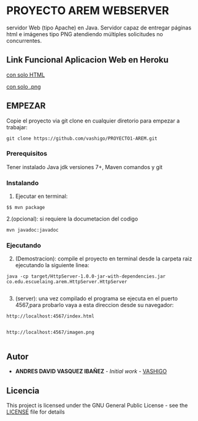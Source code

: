 # PROYECTO AREM WEBSERVER

servidor Web (tipo Apache) en Java. Servidor capaz de entregar páginas html e imágenes tipo PNG atendiendo múltiples solicitudes no concurrentes.

## Link Funcional Aplicacion Web en Heroku

[con solo HTML](https://proyecto1-arem.herokuapp.com/index.html)

[con solo .png](https://proyecto1-arem.herokuapp.com/imagen.png)


## EMPEZAR

Copie el proyecto via git clone en cualquier diretorio para empezar a trabajar:
```
git clone https://github.com/vashigo/PROYECTO1-AREM.git
```

### Prerequisitos

Tener instalado Java jdk versiones 7+, Maven comandos y git

### Instalando

1. Ejecutar en terminal:

```
$$ mvn package
```
2.(opcional):
si requiere la documetacion del codigo

```
mvn javadoc:javadoc
```
### Ejecutando

2. (Demostracion):
  compile el proyecto en terminal desde la carpeta raiz ejecutando la siguiente linea:
  
```
java -cp target/HttpServer-1.0.0-jar-with-dependencies.jar co.edu.escuelaing.arem.HttpServer.HttpServer
  
```

3. (server):
una vez compilado el programa se ejecuta en el puerto 4567,para probarlo vaya a esta direccion desde su navegador:

```
http://localhost:4567/index.html
  
```
```
http://localhost:4567/imagen.png
  
```


## Autor

* **ANDRES DAVID VASQUEZ IBAÑEZ** - *Initial work* - [VASHIGO](https://github.com/vashigo)


## Licencia

This project is licensed under the GNU General Public License - see the [LICENSE](LICENSE) file for details


